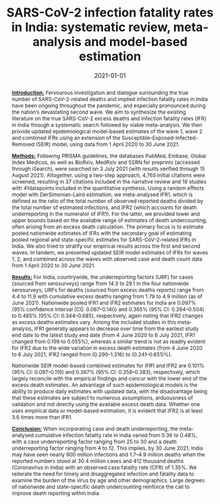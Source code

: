 ---
title: 'SARS-CoV-2 infection fatality rates in India: systematic review, meta-analysis and model-based estimation'
subtitle: ''
summary: ''
authors:
- Lauren Zimmermann
- Subarna Bhattacharya
- Soumik Purkayastha
- Ritoban Kundu
- Ritwik Bhaduri
- Parikshit Ghosh
- et al.
tags: []
categories:
- journal-articles
publication: 'Studies in Microeconomics'
doi: ''
date: '2021-01-01'
lastmod: 2021-01-01T00:00:00Z
featured: false
draft: false

# Featured image
# To use, add an image named `featured.jpg/png` to your page's folder.
# Focal points: Smart, Center, TopLeft, Top, TopRight, Left, Right, BottomLeft, Bottom, BottomRight.
image:
  caption: ''
  focal_point: 'Smart'
  preview_only: false

# Projects (optional).
# Associate this post with one or more of your projects.
# Simply enter your project's folder or file name without extension.
# E.g. `projects = ['internal-project']` references `content/project/deep-learning/index.md`.
# Otherwise, set `projects = []`.
projects: []
publication_types:
- 2
publishDate: '2021-01-01T00:00:00Z'
abstract: |
  **<ins>Introduction:</ins>** Fervourous investigation and dialogue surrounding the true number of SARS-CoV-2-related deaths and implied infection fatality rates in India have been ongoing throughout the pandemic, and especially pronounced during the nation’s devastating second wave. We aim to synthesize the existing literature on the true SARS-CoV-2 excess deaths and infection fatality rates (IFR) in India through a systematic search followed by viable meta-analysis. We then provide updated epidemiological model-based estimates of the wave 1, wave 2 and combined IFRs using an extension of the Susceptible-Exposed-Infected-Removed (SEIR) model, using data from 1 April 2020 to 30 June 2021.

  **<ins>Methods:</ins>** Following PRISMA guidelines, the databases PubMed, Embase, Global Index Medicus, as well as BioRxiv, MedRxiv and SSRN for preprints (accessed through iSearch), were searched on 3 July 2021 (with results verified through 15 August 2021). Altogether, using a two-step approach, 4,765 initial citations were screened, resulting in 37 citations included in the narrative review and 19 studies with 41datapoints included in the quantitative synthesis. Using a random effects model with DerSimonian-Laird estimation, we meta-analysed IFR1, which is defined as the ratio of the total number of observed reported deaths divided by the total number of estimated infections, and IFR2 (which accounts for death underreporting in the numerator of IFR1). For the latter, we provided lower and upper bounds based on the available range of estimates of death undercounting, often arising from an excess death calculation. The primary focus is to estimate pooled nationwide estimates of IFRs with the secondary goal of estimating pooled regional and state-specific estimates for SARS-CoV-2-related IFRs in India. We also tried to stratify our empirical results across the first and second waves. In tandem, we presented updated SEIR model estimates of IFRs for waves 1, 2, and combined across the waves with observed case and death count data from 1 April 2020 to 30 June 2021.

  **<ins>Results:</ins>** For India, countrywide, the underreporting factors (URF) for cases (sourced from serosurveys) range from 14.3 to 29.1 in the four nationwide serosurveys; URFs for deaths (sourced from excess deaths reports) range from 4.4 to 11.9 with cumulative excess deaths ranging from 1.79 to 4.9 million (as of June 2021). Nationwide pooled IFR1 and IFR2 estimates for India are 0.097% (95% confidence interval [CI]: 0.067–0.140) and 0.365% (95% CI: 0.264–0.504) to 0.485% (95% CI: 0.344–0.685), respectively, again noting that IFR2 changes as excess deaths estimates vary. Among the included studies in this meta-analysis, IFR1 generally appears to decrease over time from the earliest study end date to the latest study end date (from 4 June 2020 to 6 July 2021, IFR1 changed from 0.199 to 0.055%), whereas a similar trend is not as readily evident for IFR2 due to the wide variation in excess death estimates (from 4 June 2020 to 6 July 2021, IFR2 ranged from (0.290–1.316) to (0.241–0.651)%).

  Nationwide SEIR model-based combined estimates for IFR1 and IFR2 are 0.101% (95% CI: 0.097–0.116) and 0.367% (95% CI: 0.358–0.383), respectively, which largely reconcile with the empirical findings and concur with the lower end of the excess death estimates. An advantage of such epidemiological models is the ability to produce daily estimates with updated data, with the disadvantage being that these estimates are subject to numerous assumptions, arduousness of validation and not directly using the available excess death data. Whether one uses empirical data or model-based estimation, it is evident that IFR2 is at least 3.6 times more than IFR1.

  **<ins>Conclusion:</ins>** When incorporating case and death underreporting, the meta-analysed cumulative infection fatality rate in India varied from 0.36 to 0.48%, with a case underreporting factor ranging from 25 to 30 and a death underreporting factor ranging from 4 to 12. This implies, by 30 June 2021, India may have seen nearly 900 million infections and 1.7–4.9 million deaths when the reported numbers stood at 30.4 million cases and 412 thousand deaths (Coronavirus in India) with an observed case fatality rate (CFR) of 1.35%. We reiterate the need for timely and disaggregated infection and fatality data to examine the burden of the virus by age and other demographics. Large degrees of nationwide and state-specific death undercounting reinforce the call to improve death reporting within India.
links:
  - name: Open Access PDF
    url: ''
---